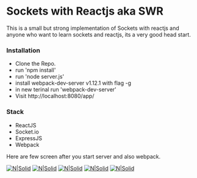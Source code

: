 # Sockets with Reactjs aka SWR

This is a small but strong implementation of Sockets with reactjs and anyone who want to learn sockets and reactjs, its a very good head start.

### Installation

   - Clone the Repo.
   - run 'npm install'
   - run 'node server.js'
   - install webpack-dev-server v1.12.1 with flag -g
   - in new terinal run 'webpack-dev-server'
   - Visit http://localhost:8080/app/

### Stack

   - ReactJS
   - Socket.io
   - ExpressJS
   - Webpack

Here are few screen after you start server and also webpack.

  [![N|Solid](https://preview.ibb.co/bQw2do/Selection_032.png)]()
  [![N|Solid](https://preview.ibb.co/cfbePT/Selection_033.png)]()
  [![N|Solid](https://preview.ibb.co/i4rDjT/Selection_034.png)]()
  [![N|Solid](https://preview.ibb.co/egQOjT/Selection_035.png)]()
  [![N|Solid](https://image.ibb.co/eZtXdo/Selection_037.png)]()
